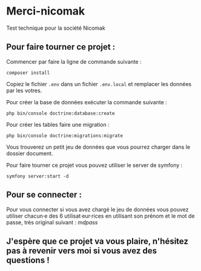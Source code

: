# Merci-nicomak
Test technique pour la société Nicomak

## Pour faire tourner ce projet :

Commencer par faire la ligne de commande suivante :

```
composer install
```

Copiez le fichier ```.env``` dans un fichier ```.env.local``` et remplacer les données par les votres.

Pour créer la base de données exécuter la commande suivante : 

```
php bin/console doctrine:database:create
``` 

Pour créer les tables faire une migration :
```
php bin/console doctrine:migrations:migrate
```

Vous trouverez un petit jeu de données que vous pourrez charger dans le dossier document.

Pour faire tourner ce projet vous pouvez utiliser le server de symfony :
```
symfony server:start -d
```

## Pour se connecter :

Pour vous connecter si vous avez chargé le jeu de données vous pouvez utiliser chacun·e des 6 utilisat·eur·rices en utilisant son prénom et le mot de passe, très original suivant : *mdpass*

## J'espère que ce projet va vous plaire, n'hésitez pas à revenir vers moi si vous avez des questions !
